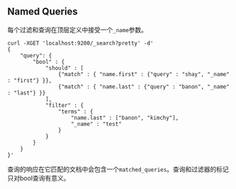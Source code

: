 ## Named Queries

每个过滤和查询在顶层定义中接受一个`_name`参数。

```
curl -XGET 'localhost:9200/_search?pretty' -d'
{
    "query": {
        "bool" : {
            "should" : [
                {"match" : { "name.first" : {"query" : "shay", "_name" : "first"} }},
                {"match" : { "name.last" : {"query" : "banon", "_name" : "last"} }}
            ],
            "filter" : {
                "terms" : {
                    "name.last" : ["banon", "kimchy"],
                    "_name" : "test"
                }
            }
        }
    }
}'
```

查询的响应在它匹配的文档中会包含一个`matched_queries`。查询和过滤器的标记只对bool查询有意义。
